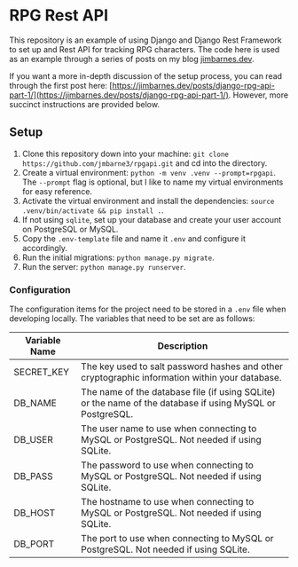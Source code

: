 # RPG Rest API

This repository is an example of using Django and Django Rest Framework to set up and Rest API for tracking RPG characters. The code here is used as an example through a series of posts on my blog [jimbarnes.dev](https://jimbarnes.dev/).

If you want a more in-depth discussion of the setup process, you can read through the first post here: [https://jimbarnes.dev/posts/django-rpg-api-part-1/](https://jimbarnes.dev/posts/django-rpg-api-part-1/). However, more succinct instructions are provided below.

## Setup

1. Clone this repository down into your machine: `git clone https://github.com/jmbarne3/rpgapi.git` and cd into the directory.
2. Create a virtual environment: `python -m venv .venv --prompt=rpgapi`. The `--prompt` flag is optional, but I like to name my virtual environments for easy reference.
3. Activate the virtual environment and install the dependencies: `source .venv/bin/activate && pip install .`.
4. If not using `sqlite`, set up your database and create your user account on PostgreSQL or MySQL.
5. Copy the `.env-template` file and name it `.env` and configure it accordingly.
6. Run the initial migrations: `python manage.py migrate`.
7. Run the server: `python manage.py runserver`.

### Configuration

The configuration items for the project need to be stored in a `.env` file when developing locally. The variables that need to be set are as follows:

| Variable Name | Description |
| --- | --- |
| SECRET_KEY | The key used to salt password hashes and other cryptographic information within your database. |
| DB_NAME | The name of the database file (if using SQLite) or the name of the database if using MySQL or PostgreSQL. |
| DB_USER | The user name to use when connecting to MySQL or PostgreSQL. Not needed if using SQLite. |
| DB_PASS | The password to use when connecting to MySQL or PostgreSQL. Not needed if using SQLite. |
| DB_HOST | The hostname to use when connecting to MySQL or PostgreSQL. Not needed if using SQLite. |
| DB_PORT | The port to use when connecting to MySQL or PostgreSQL. Not needed if using SQLite. |
